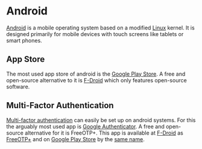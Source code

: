 # Android

[Android](https://www.android.com/) is a mobile operating system based on a modified
[Linux](/wiki/linux.md) kernel.
It is designed primarily for mobile devices with touch screens like tablets or smart phones.

## App Store

The most used app store of android is the [Google Play Store](https://play.google.com/).
A free and open-source alternative to it is [F-Droid](/wiki/android/f-droid.md) which only features
open-source software.

## Multi-Factor Authentication

[Multi-factor authentication](/wiki/multi-factor_authentication.md) can easily be set up on android
systems.
For this the arguably most used app is
[Google Authenticator](https://play.google.com/store/apps/details?id=com.google.android.apps.authenticator2&hl=de&gl=US).
A free and open-source alternative for it is FreeOTP+.
This app is available at [F-Droid](/wiki/android/f-droid.md) as
[FreeOTP+](https://f-droid.org/de/packages/org.liberty.android.freeotpplus/) and on
[Google Play Store](#app-store) by the
[same name](https://f-droid.org/de/packages/org.liberty.android.freeotpplus/).
